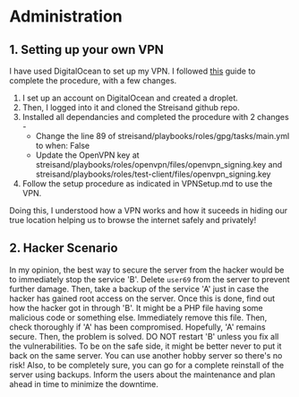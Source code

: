 # Administration

## 1. Setting up your own VPN

I have used DigitalOcean to set up my VPN. I followed [this](https://crosstalksolutions.com/create-your-own-personal-vpn-proxy-with-streisand/) guide to complete the procedure, with a few changes.

1. I set up an account on DigitalOcean and created a droplet.
2. Then, I logged into it and cloned the Streisand github repo.
3. Installed all dependancies and completed the procedure with 2 changes - 
    * Change the line 89 of streisand/playbooks/roles/gpg/tasks/main.yml to when: False
    * Update the OpenVPN key at streisand/playbooks/roles/openvpn/files/openvpn_signing.key and
      streisand/playbooks/roles/test-client/files/openvpn_signing.key
4. Follow the setup procedure as indicated in VPNSetup.md to use the VPN.

Doing this, I understood how a VPN works and how it suceeds in hiding our true location helping us to browse the internet safely and privately!

## 2. Hacker Scenario

In my opinion, the best way to secure the server from the hacker would be to immediately stop the service 'B'. Delete `user69` from the server to prevent further damage. Then, take a backup of the service 'A' just in case the hacker has gained root access on the server. Once this is done, find out how the hacker got in through 'B'. It might be a PHP file having some malicious code or something else. Immediately remove this file. Then, check thoroughly if 'A' has been compromised. Hopefully, 'A' remains secure. Then, the problem is solved. DO NOT restart 'B' unless you fix all the vulnerabilities. To be on the safe side, it might be better never to put it back on the same server. You can use another hobby server so there's no risk! Also, to be completely sure, you can go for a complete reinstall of the server using backups. Inform the users about the maintenance and plan ahead in time to minimize the downtime.